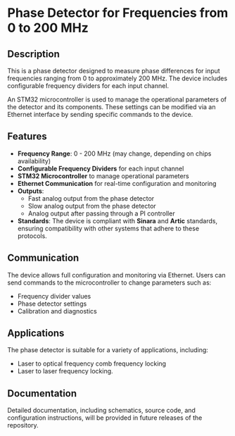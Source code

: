 # Phase Detector for Frequencies from 0 to 200 MHz

## Description

This is a phase detector designed to measure phase differences for input frequencies ranging from 0 to approximately 200 MHz. The device includes configurable frequency dividers for each input channel.

An STM32 microcontroller is used to manage the operational parameters of the detector and its components. These settings can be modified via an Ethernet interface by sending specific commands to the device.

## Features

- **Frequency Range**: 0 - 200 MHz (may change, depending on chips availability)
- **Configurable Frequency Dividers** for each input channel
- **STM32 Microcontroller** to manage operational parameters
- **Ethernet Communication** for real-time configuration and monitoring
- **Outputs**:
  - Fast analog output from the phase detector
  - Slow analog output from the phase detector
  - Analog output after passing through a PI controller
- **Standards**: The device is compliant with **Sinara** and **Artic** standards, ensuring compatibility with other systems that adhere to these protocols.

## Communication

The device allows full configuration and monitoring via Ethernet. Users can send commands to the microcontroller to change parameters such as:
- Frequency divider values
- Phase detector settings
- Calibration and diagnostics

## Applications

The phase detector is suitable for a variety of applications, including:
- Laser to optical frequency comb frequency locking
- Laser to laser frequency locking.

## Documentation

Detailed documentation, including schematics, source code, and configuration instructions, will be provided in future releases of the repository.
